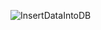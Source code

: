 ![InsertDataIntoDB](https://user-images.githubusercontent.com/48333019/117423542-1ff71480-af21-11eb-8cd4-d1f40ebf527a.PNG)
